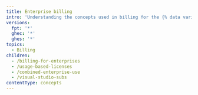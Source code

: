 ```yaml
---
title: Enterprise billing
intro: 'Understanding the concepts used in billing for the {% data variables.product.prodname_enterprise %} plan.'
versions:
  fpt: '*'
  ghec: '*'
  ghes: '*'
topics:
  - Billing
children:
  - /billing-for-enterprises
  - /usage-based-licenses
  - /combined-enterprise-use
  - /visual-studio-subs
contentType: concepts
---
```


